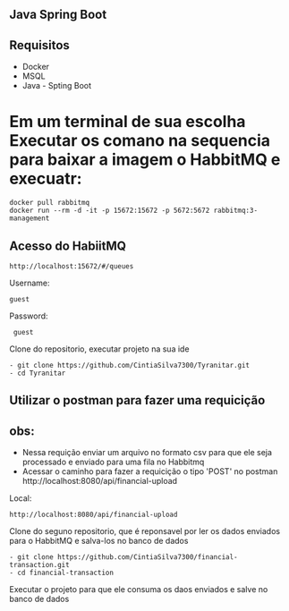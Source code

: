 ## Java Spring Boot

## Requisitos

* Docker
* MSQL
* Java - Spting Boot

# Em um terminal de sua escolha Executar os comano na sequencia para baixar a imagem o HabbitMQ e execuatr:

```
docker pull rabbitmq
docker run --rm -d -it -p 15672:15672 -p 5672:5672 rabbitmq:3-management
```
## Acesso do HabiitMQ

```
http://localhost:15672/#/queues
```
Username: 
```
guest
```
Password:
```
 guest
```

Clone do repositorio, executar projeto na sua ide

```
- git clone https://github.com/CintiaSilva7300/Tyranitar.git
- cd Tyranitar
```

## Utilizar o postman para fazer uma requicição 

## obs: 
* Nessa requição enviar um arquivo no formato csv para que ele seja processado e enviado para uma fila no Habbitmq
* Acessar o caminho para fazer a requicição o tipo 'POST' no postman http://localhost:8080/api/financial-upload

Local:
```
http://localhost:8080/api/financial-upload
```

Clone do seguno repositorio, que é reponsavel por ler os dados enviados para o HabbitMQ e salva-los no banco de dados

```
- git clone https://github.com/CintiaSilva7300/financial-transaction.git
- cd financial-transaction
```

Executar o projeto para que ele consuma os daos enviados e salve no banco de dados

